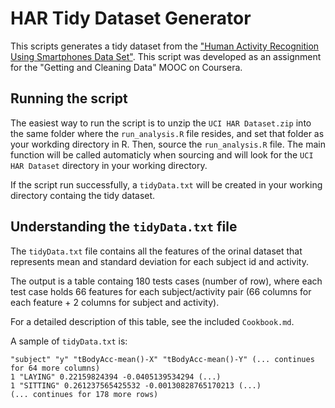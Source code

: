 # HAR Tidy Dataset Generator

This scripts generates a tidy dataset from the ["Human Activity Recognition Using Smartphones Data Set"](http://archive.ics.uci.edu/ml/datasets/Human+Activity+Recognition+Using+Smartphones). This script was developed as an assignment for the "Getting and Cleaning Data" MOOC on Coursera.

## Running the script

The easiest way to run the script is to unzip the `UCI HAR Dataset.zip` into the same folder where the `run_analysis.R` file resides, and set that folder as your workding directory in R. Then, source the `run_analysis.R` file. The main function will be called automaticly when sourcing and will look for the `UCI HAR Dataset` directory in your working directory.

If the script run successfully, a `tidyData.txt` will be created in your working directory containg the tidy dataset.

## Understanding the `tidyData.txt` file

The `tidyData.txt` file contains all the features of the orinal dataset that represents mean and standard deviation for each subject id and activity.

The output is a table containg 180 tests cases (number of row), where each test case holds 66 features for each subject/activity pair (66 columns for each feature + 2 columns for subject and activity).

For a detailed description of this table, see the included `Cookbook.md`.


A sample of `tidyData.txt` is:

```
"subject" "y" "tBodyAcc-mean()-X" "tBodyAcc-mean()-Y" (... continues for 64 more columns)
1 "LAYING" 0.22159824394 -0.0405139534294 (...)
1 "SITTING" 0.261237565425532 -0.00130828765170213 (...)
(... continues for 178 more rows)
```